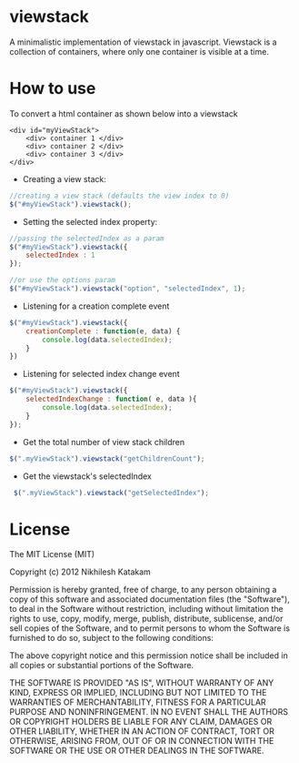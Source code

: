 # viewstack


A minimalistic implementation of viewstack in javascript. Viewstack is a collection of containers, where only one container is visible at a time.

# How to use


To convert a html container as shown below into a viewstack

```
<div id="myViewStack">
	<div> container 1 </div>
	<div> container 2 </div>
	<div> container 3 </div>
</div>
```


* Creating a view stack: 
```javascript
//creating a view stack (defaults the view index to 0)
$("#myViewStack").viewstack();
```

* Setting the selected index property:

```javascript
//passing the selectedIndex as a param
$("#myViewStack").viewstack({
	selectedIndex : 1
});

//or use the options param
$("#myViewStack").viewstack("option", "selectedIndex", 1);
```

* Listening for a creation complete event

```javascript
$("#myViewStack").viewstack({
	creationComplete : function(e, data) {
		console.log(data.selectedIndex);
	}
})
```

* Listening for selected index change event

```javascript
$("#myViewStack").viewstack({
	selectedIndexChange : function( e, data ){
		console.log(data.selectedIndex);
	}
});
```

* Get the total number of view stack children

```javascript
$(".myViewStack").viewstack("getChildrenCount");
```

* Get the viewstack's selectedIndex

```javascript
 $(".myViewStack").viewstack("getSelectedIndex");
```


# License

The MIT License (MIT)

Copyright (c) 2012 Nikhilesh Katakam

Permission is hereby granted, free of charge, to any person obtaining a copy of this software and associated documentation files (the "Software"), to deal in the Software without restriction, including without limitation the rights to use, copy, modify, merge, publish, distribute, sublicense, and/or sell copies of the Software, and to permit persons to whom the Software is furnished to do so, subject to the following conditions:

The above copyright notice and this permission notice shall be included in all copies or substantial portions of the Software.

THE SOFTWARE IS PROVIDED "AS IS", WITHOUT WARRANTY OF ANY KIND, EXPRESS OR IMPLIED, INCLUDING BUT NOT LIMITED TO THE WARRANTIES OF MERCHANTABILITY, FITNESS FOR A PARTICULAR PURPOSE AND NONINFRINGEMENT. IN NO EVENT SHALL THE AUTHORS OR COPYRIGHT HOLDERS BE LIABLE FOR ANY CLAIM, DAMAGES OR OTHER LIABILITY, WHETHER IN AN ACTION OF CONTRACT, TORT OR OTHERWISE, ARISING FROM, OUT OF OR IN CONNECTION WITH THE SOFTWARE OR THE USE OR OTHER DEALINGS IN THE SOFTWARE.
